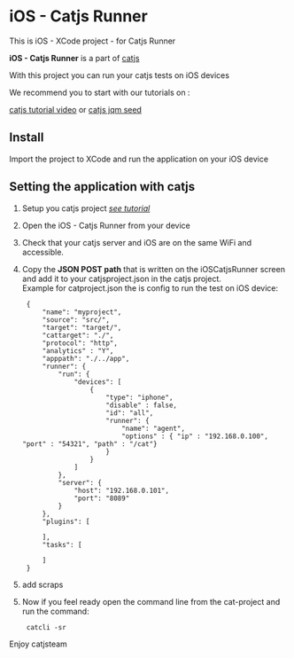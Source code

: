 iOS - Catjs Runner
=======================

This is iOS - XCode project - for Catjs Runner

**iOS - Catjs Runner** is a part of [catjs](https://github.com/catjsteam/catjs)

With this project you can run your catjs tests on iOS devices

We recommend you to start with our tutorials on :

[catjs tutorial video](https://www.youtube.com/watch?v=IlH_Y5dFEx8&list=PLNBO54hs1uMWJcL9y1RGZti2w9PEtUVVX) or [catjs jqm seed](https://github.com/ransnir/catjs-jqm-seed)

## Install

Import the project to XCode and run the application on your iOS device

## Setting the application with catjs

1. Setup you catjs project *[see tutorial](https://www.youtube.com/watch?v=IlH_Y5dFEx8&list=PLNBO54hs1uMWJcL9y1RGZti2w9PEtUVVX)*

2. Open the iOS - Catjs Runner from your device

3. Check that your catjs server and iOS are on the same WiFi and accessible.

4. Copy the **JSON POST path** that is written on the iOSCatjsRunner screen and add it to your catjsproject.json in the catjs project.<br />
Example for catproject.json the is config to run the test on iOS device:
		
		{
		    "name": "myproject",
		    "source": "src/",
		    "target": "target/",
		    "cattarget": "./",
		    "protocol": "http",
		    "analytics" : "Y",
		    "apppath": "./../app",
		    "runner": {
		        "run": {
		            "devices": [
		                {
		                    "type": "iphone",
		                    "disable" : false,
		                    "id": "all",
		                    "runner": {
		                        "name": "agent",
		                        "options" : { "ip" : "192.168.0.100", "port" : "54321", "path" : "/cat"}
		                    }
		                }
		            ]
		        },
		        "server": {
		            "host": "192.168.0.101",
		            "port": "8089"
		        }
		    },
		    "plugins": [

		    ],
		    "tasks": [

		    ]
		}

6. add scraps

<!--
            @[scrap
				@@name testDeviceInfoAndScreenshot
                @@embed true
                @@deviceinfo deviceinfo()
                @@screenshot screenshot()
			]@
    -->
	

5. Now if you feel ready open the command line from the cat-project and run the command:
		
		catcli -sr


Enjoy
catjsteam

